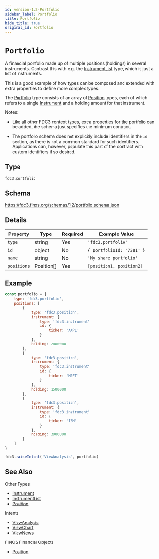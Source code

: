 ```yaml
---
id: version-1.2-Portfolio
sidebar_label: Portfolio
title: Portfolio
hide_title: true
original_id: Portfolio
---
```

# `Portfolio`

A financial portfolio made up of multiple positions (holdings) in several instruments. Contrast this
with e.g. the [InstrumentList](InstrumentList) type, which is just a list of instruments.

This is a good example of how types can be composed and extended with extra properties to define more complex types.

The [Portfolio](Portfolio) type consists of an array of [Position](Position) types, each of which
refers to a single [Instrument](Instrument) and a holding amount for that instrument.

Notes:

- Like all other FDC3 context types, extra properties for the portfolio can be added, the schema just 
specifies the minimum contract.

- The portfolio schema does not explicitly include identifiers in the `id` section, as there
is not a common standard for such identifiers. Applications can, however, populate
this part of the contract with custom identifiers if so desired.

## Type

`fdc3.portfolio`

## Schema

https://fdc3.finos.org/schemas/1.2/portfolio.schema.json

## Details

| Property     | Type       | Required | Example Value             |
|--------------|------------|----------|---------------------------|
| `type`       | string     | Yes      | `'fdc3.portfolio'`        |
| `id`         | object     | No       | `{ portfolioId: '7381' }` |
| `name`       | string     | No       | `'My share portfolio'`    |
| `positions`  | Position[] | Yes      | `[position1, position2]`  |

## Example

```js
const portfolio = {
    type: 'fdc3.portfolio',
    positions: [
        {
            type: 'fdc3.position',
            instrument: {
                type: 'fdc3.instrument'
                id: {
                    ticker: 'AAPL'
                }
            },
            holding: 2000000
        },
        {
            type: 'fdc3.position',
            instrument: {
                type: 'fdc3.instrument'
                id: {
                    ticker: 'MSFT'
                }
            },
            holding: 1500000
        },
        {
            type: 'fdc3.position',
            instrument: {
                type: 'fdc3.instrument'
                id: {
                    ticker: 'IBM'
                }
            },
            holding: 3000000
        }
    ]
}

fdc3.raiseIntent('ViewAnalysis', portfolio)
```

## See Also

Other Types
- [Instrument](Instrument)
- [InstrumentList](InstrumentList)
- [Position](Position)

Intents
- [ViewAnalysis](../../intents/ref/ViewAnalysis)
- [ViewChart](../../intents/ref/ViewChart)
- [ViewNews](../../intents/ref/ViewNews)

FINOS Financial Objects
- [Position](https://fo.finos.org/docs/objects/portfolio)
